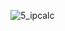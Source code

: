 ![5_ipcalc](https://user-images.githubusercontent.com/68470186/133195741-a3b850e8-3142-49f1-8781-1d726d8edd9a.png)

